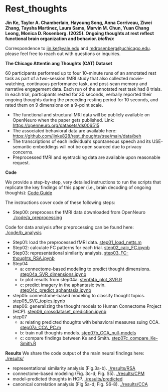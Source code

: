 # Rest_thoughts

**Jin Ke, Taylor A. Chamberlain, Hayoung Song, Anna Corriveau, Ziwei Zhang, Taysha Martinez, Laura Sams, Marvin M. Chun, Yuan Chang Leong, Monica D. Rosenberg. (2025). Ongoing thoughts at rest reflect functional brain organization and behavior. _bioRvix_**  

Correspondence to jin.ke@yale.edu and mdrosenberg@uchicago.edu.
please feel free to reach out with questions or inquiries.
         
**The Chicago Attentin ang Thoughts (CAT) Dataset**

60 participants performed up to four 10-minute runs of an annotated rest task as part of a two-session fMRI study that also collected movie-watching, continuous performance task, and post-scan memory and narrative engagement data. Each run of the annotated rest task had 8 trials. In each trial, participants rested for 30 seconds, verbally reported their ongoing thoughts during the preceding resting period for 10 seconds, and rated them on 9 dimensions on a 9-point scale. 

* The functional and structural MRI data will be publicly available on OpenNeuro when the paper gets published. Link: https://openneuro.org/datasets/ds006515
* The associated behavioral data are available here: https://github.com/jinke828/rest_thoughts/tree/main/data/beh
* The transcriptions of each individual’s spontaneous speech and its USE-semantic embeddings will not be open sourced due to privacy concerns.
* Preprocessed fMRI and eyetracking data are available upon reasonable request.

**Code**

We provide a step-by-step, very detailed instructions to run the scripts that replicate the key findings of this paper (i.e., brain decoding of ongoing thoughts): 
[Code Guide](https://github.com/jinke828/rest_thoughts/blob/main/Code%20guide_JK.pdf)

The instructions cover code of these following steps:
* Step00: preprocess the fMRI data downloaded from OpenNeuro [./code/a_preprocessing](https://github.com/jinke828/rest_thoughts/tree/main/code/a_preprocessing)

Code for data analysis after preprocessing can be found here: [./code/b_analysis](https://github.com/jinke828/rest_thoughts/tree/main/code/b_analysis)
* Step01: load the preprocessed fMRI data. [step01_load_netts.m](https://github.com/jinke828/rest_thoughts/blob/main/code/b_analysis/step01_load_netts.m)
* Step02: calculate FC patterns for each trial. [step02_calc_FC.ipynb](https://github.com/jinke828/rest_thoughts/blob/main/code/b_analysis/step02_calc_FC.ipynb)
* Step03: representational similarity analysis. [step03_FC-thoughts_RSA.ipynb](https://github.com/jinke828/rest_thoughts/blob/main/code/b_analysis/step03_FC-thoughts_RSA.ipynb)
* Step04
  - a: connectome-based modeling to predict thought dimensions. [step04a_SVR_dimensions.ipynb](https://github.com/jinke828/rest_thoughts/blob/main/code/b_analysis/step04a_SVR_dimensions.ipynb)
  - b: plot results from step04a. [step04b_plot_SVR.R](https://github.com/jinke828/rest_thoughts/blob/main/code/b_analysis/step04b_plot_SVR.R)
  - c: predict imagery in the aphantasic twin. [step04c_predict_aphantasia.ipynb](https://github.com/jinke828/rest_thoughts/blob/main/code/b_analysis/step04c_predict_aphantasia.ipynb)
* step05: connectome-based modeling to classify thought topics. [step05_SVC_topics.ipynb](https://github.com/jinke828/rest_thoughts/blob/main/code/b_analysis/step05_SVC_topics.ipynb)
* step06: generalizing the thought models to Human Connectome Project (HCP). [step06_crossdataset_prediction.ipynb](https://github.com/jinke828/rest_thoughts/blob/main/code/b_analysis/step06_crossdataset_prediction.ipynb)
* step07
  - a: relating predicted thoughts with behavioral measures suing CCA. [step07a_CCA_PC.m](https://github.com/jinke828/rest_thoughts/blob/main/code/b_analysis/step07a_CCA_PC.m)
  - b: train null thoughts models. [step07b_CCA_null-models](https://github.com/jinke828/rest_thoughts/tree/main/code/b_analysis/step07b_CCA_null-models)
  - c: compare findings between Ke and Smith. [step07c_compare_Ke-Smith.R](https://github.com/jinke828/rest_thoughts/blob/main/code/b_analysis/step07c_compare_Ke-Smith.R)

**Results**
We share the code output of the main neural findings here: [./results/](https://github.com/jinke828/rest_thoughts/tree/main/results)
* representational similarity analysis (Fig.3a-b). [./results/RSA](https://github.com/jinke828/rest_thoughts/tree/main/results/RSA)
* connectome-based modeling (Fig. 3c-d; Fig. S5). [./results/CPM](https://github.com/jinke828/rest_thoughts/tree/main/results/CPMs)
* model-predicted thoughts in HCP. [./results/predicted](https://github.com/jinke828/rest_thoughts/tree/main/results/predicted)
* canonical correlation analysis (Fig.5a-d; Fig. S6-8). [./results/CCA](https://github.com/jinke828/rest_thoughts/blob/main/results/CCA.zip)
